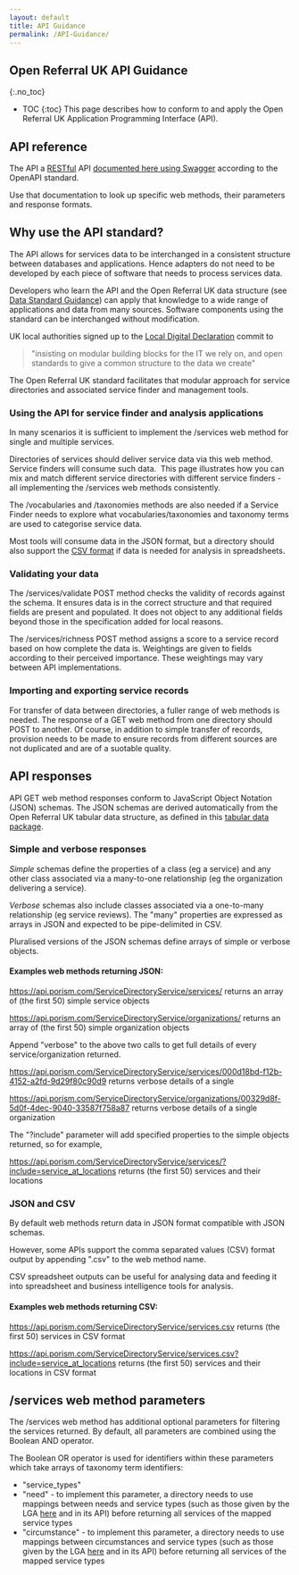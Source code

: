 ```yaml
---
layout: default
title: API Guidance
permalink: /API-Guidance/
---
```


## Open Referral UK API Guidance 
{:.no_toc}
* TOC 
{:toc}
This page describes how to conform to and apply the Open Referral UK Application Programming Interface (API).

## API reference

The API a [RESTful](https://en.wikipedia.org/wiki/Representational_state_transfer) API [documented here using Swagger](https://api.porism.com/ServiceDirectoryService/swagger-ui.html) according to the OpenAPI standard.

Use that documentation to look up specific web methods, their parameters and response formats.

## Why use the API standard?

The API allows for services data to be interchanged in a consistent structure between databases and applications. Hence adapters do not need to be developed by each piece of software that needs to process services data.

Developers who learn the API and the Open Referral UK data structure (see [Data Standard Guidance](/Guidance/)) can apply that knowledge to a wide range of applications and data from many sources. Software components using the standard can be interchanged without modification. 

UK local authorities signed up to the [Local Digital Declaration](https://localdigital.gov.uk/declaration/) commit to

> "insisting on modular building blocks for the IT we rely on, and open standards to give a common structure to the data we create"

The Open Referral UK standard facilitates that modular approach for service directories and associated service finder and management tools.

### Using the API for service finder and analysis applications 

In many scenarios it is sufficient to implement the /services web method for single and multiple services.

Directories of services should deliver service data via this web method. Service finders will consume such data.  This page illustrates how you can mix and match different service directories with different service finders - all implementing the /services web methods consistently.

The /vocabularies and /taxonomies methods are also needed if a Service Finder needs to explore what vocabularies/taxonomies and taxonomy terms are used to categorise service data.

Most tools will consume data in the JSON format, but a directory should also support the [CSV format](#json-and-csv) if data is needed for analysis in spreadsheets.

### Validating your data 

The /services/validate POST method checks the validity of records against the schema. It ensures data is in the correct structure and that required fields are present and populated. It does not object to any additional fields beyond those in the specification added for local reasons.

The /services/richness POST method assigns a score to a service record based on how complete the data is. Weightings are given to fields according to their perceived importance. These weightings may vary between API implementations. 

### Importing and exporting service records

For transfer of data between directories, a fuller range of web methods is needed. The response of a GET web method from one directory should POST to another. Of course, in addition to simple transfer of records, provision needs to be made to ensure records from different sources are not duplicated and are of a suotable quality.

## API responses

API GET web method responses conform to JavaScript Object Notation (JSON) schemas. The JSON schemas are derived automatically from the Open Referral UK tabular data structure, as defined in this [tabular data package](https://raw.githubusercontent.com/esd-org-uk/human-services/master/SchemaGenerator/Generator/ExtendedDataPackage.json).

### Simple and verbose responses

*Simple* schemas define the properties of a class (eg a service) and any other class associated via a many-to-one relationship (eg the organization delivering a service).

*Verbose* schemas also include classes associated via a one-to-many relationship (eg service reviews). The "many" properties are expressed as arrays in JSON and expected to be pipe-delimited in CSV.

Pluralised versions of the JSON schemas define arrays of simple or verbose objects.

#### Examples web methods returning JSON:

<https://api.porism.com/ServiceDirectoryService/services/> returns an array of (the first 50) simple service objects

<https://api.porism.com/ServiceDirectoryService/organizations/> returns an array of (the first 50) simple organization objects

Append "verbose" to the above two calls to get full details of every service/organization returned.

<https://api.porism.com/ServiceDirectoryService/services/000d18bd-f12b-4152-a2fd-9d29f80c90d9>  returns verbose details of a single 

<https://api.porism.com/ServiceDirectoryService/organizations/00329d8f-5d0f-4dec-9040-33587f758a87> returns verbose details of a single organization

The "?include" parameter will add specified properties to the simple objects returned, so for example,

<https://api.porism.com/ServiceDirectoryService/services/?include=service_at_locations> returns (the first 50) services and their locations

### JSON and CSV

By default web methods return data in JSON format compatible with JSON schemas.

However, some APIs support the comma separated values (CSV) format output by appending ".csv" to the web method name.

CSV spreadsheet outputs can be useful for analysing data and feeding it into spreadsheet and business intelligence tools for analysis.

#### Examples web methods returning CSV:

<https://api.porism.com/ServiceDirectoryService/services.csv> returns (the first 50) services in CSV format

<https://api.porism.com/ServiceDirectoryService/services.csv?include=service_at_locations> returns (the first 50) services and their locations in CSV format

## /services web method parameters

The /services web method has additional optional parameters for filtering the services returned. By default, all parameters are combined using the Boolean AND operator.

The Boolean OR operator is used for identifiers within these parameters which take arrays of taxonomy term identifiers:

-   "service_types"
-   "need" - to implement this parameter, a directory needs to use mappings between needs and service types (such as those given by the LGA [here](https://standards.esd.org.uk/?uri=list%2Fneeds&tab=downloads) and in its API) before returning all services of the mapped service types
-   "circumstance" - to implement this parameter, a directory needs to use mappings between circumstances and service types (such as those given by the LGA [here](https://standards.esd.org.uk/?uri=list%2Fcircumstances&tab=downloads) and in its API) before returning all services of the mapped service types

